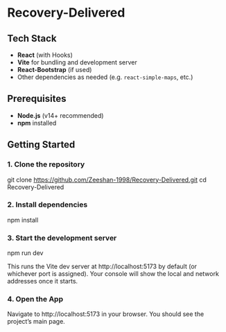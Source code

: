 # Recovery-Delivered

## Tech Stack
- **React** (with Hooks)
- **Vite** for bundling and development server
- **React-Bootstrap** (if used)
- Other dependencies as needed (e.g. `react-simple-maps`, etc.)

## Prerequisites
- **Node.js** (v14+ recommended)
- **npm** installed

## Getting Started

### 1. Clone the repository
git clone https://github.com/Zeeshan-1998/Recovery-Delivered.git
cd Recovery-Delivered
### 2. Install dependencies
npm install
### 3. Start the development server
npm run dev

This runs the Vite dev server at http://localhost:5173 by default (or whichever port is assigned).
Your console will show the local and network addresses once it starts.

### 4. Open the App
Navigate to http://localhost:5173 in your browser.
You should see the project’s main page.
